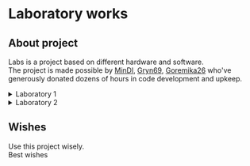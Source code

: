 # Laboratory works

## About project

Labs is a project based on different hardware and software.  
The project is made possible by [MinDl](https://github.com/MinDl1), [Gryn69](https://github.com/Gryn69), [Goremika26](https://github.com/Goremika26) who've generously donated dozens of hours in code development and upkeep.

<details>
<summary>Laboratory 1</summary>

# Lab_1.1

Lab_1.1 is a project based on Arduino that allows you to control the brightness of a three-color LED from the keyboard.

Lab_1.1 source code is made available on [Arduino Uno](https://docs.arduino.cc/hardware/uno-rev3).

## Documentation

### Narrative documentation:

- Our [docs](/lab_1/lab_1.1/docs/)

### Hardware and Software:

#### Hardware:

##### Minimum kit(to complete task_0 - task_2 one by one): 

- Computer - 1
- Arduino UNO - 1
- Wire for connecting an Arduino UNO to a computer - 1
- Small breadboard - 1
- RGB LED - 1
- Wires Male-Male - 4
- 220 Ohm resistor- 1

![Minimum kit for Project](/lab_1/lab_1.1/images/Minimum_kit.png)

##### Maximum kit(to complete all tasks one by one):

- Computer - 1
- Arduino UNO - 1
- Wire for connecting an Arduino UNO to a computer - 1
- Small breadboard - 1
- RGB LED - 3
- Wires Male-Male - 19
- 220 Ohm resistor - 3
- Slider switches - 6

![Maximum kit for Project](/lab_1/lab_1.1/images/Maximum_kit.png)

##### Base scheme for Project

![task_1_image](/lab_1/lab_1.1/images/task_1/task_1.png)

![task_0_Circuit](/lab_1/lab_1.1/images/task_1/task_1_Circuit.png)

##### Other images

Other images with connection in [/images](/lab_1/lab_1.1/images)

#### Software:

- [Arduino IDE](https://www.arduino.cc/en/software)

Our code has clear comments, but for you we will write the main points here.  
This is a base code for our Project.

```cpp
//For Arduino Uno
//Determining which pins the RGB LED is connected to
#define R_PIN 6
#define G_PIN 3
#define B_PIN 5

//setup code
void setup() {
  //assign the pins a mode of operation(output or input)
  pinMode(R_PIN, OUTPUT); 
  pinMode(G_PIN, OUTPUT);
  pinMode(B_PIN, OUTPUT);
}

//loop that will nonestop work on Arduino UNO
void loop() {
  //on RGB LED(Red) for second and off
  on_off_diod(R_PIN);
  //on RGB LED(Green) for second and off
  on_off_diod(G_PIN);
  //on RGB LED(Blue) for second and off
  on_off_diod(B_PIN);
}

//function for on and off RGB LED with one second delay (Function for turning on and off with one second delay the electric current on the pin)
void on_off_diod(int pin){
  //on RGB LED on pin (Start electric current transmission on the pin)
  digitalWrite(pin, 1);
  //second delay
  delay(1000);
  //off RGB LED on pin (Stop electric current transmission on the pin)
  digitalWrite(pin, 0);
}
```
Other code in folders in [lab_1](/lab_1/lab_1.1)

#### Tinkercad

<details>
<summary>Click to see task_0</summary>

[Lab_1_Task_0 in Tinkercad](https://www.tinkercad.com/things/hUXn1sMvgoT?sharecode=V5-eb4NnIwa8_icPDEYQduF4htVFSvu5pyuB1vv3SXI)  
This circuit and code allows you to control the brightness of a RGB LED from the keyboard to make one of 16.7 million. 
For work you need to write r(number)g(number)b(number). __For example:__
- Red - r9g0b0
- Green - r0g9b0
- Blue - r0g0b9

</details>

<details>
<summary>Click to see task_1</summary>

[Lab_1_Task_1 in Tinkercad](https://www.tinkercad.com/things/dO035Wefz5l?sharecode=3Hm3jjuLs1g7HK-fbBIjScHFplTGOnRNh4iorSZp8e8)  
This circuit and code allows you to on and off the brightness of a RGB LED.  
It works like this, one second is red, one second is green, one second is blue.  
You can't on or off, it just work after upload on [Arduino Uno](https://docs.arduino.cc/hardware/uno-rev3).

</details>

<details>
<summary>Click to see task_2_V1</summary>

[Lab_1_Task_2_V1 in Tinkercad](https://www.tinkercad.com/things/6JCQkYWYs3B?sharecode=U9FOTmA9Ncuwa_fjG77oxHb8qkzK34U_dj44oW_pIuc)  
This circuit and code allows you to on and off the brightness of a RGB LED.
It has one mode. You can on and off RGB LED if you write 'g'

</details>

<details>
<summary>Click to see task_2_V2</summary>

[Lab_1_Task_2_V2 in Tinkercad](https://www.tinkercad.com/things/8wfPLGTnTLq?sharecode=STpkbYADtMDm-hr6B4mwUL6ALgLF5M9m0D9LhN1DJ6o)  
This circuit and code allows you to on and off the brightness of a RGB LED.
It has two modes:  
- First mode work like, you need to write r(number)g(number)b(number). Like in [task_0](#tinkercad). To on off this mode you need to write 'q'.
- Second mode work like, one second is red, one second is green, one second is blue. Like in [task_1](#tinkercad). To on off this mode you need to write 'w'.

</details>

<details>
<summary>Click to see task_3-4</summary>

[Lab_1_Task_3-4 in Tinkercad](https://www.tinkercad.com/things/62KvX8lanUf?sharecode=Ap17QtAgDOo48hsks5oYpykxV940c-53qGE7I705esw)  
This circuit and code allows you to on and off the brightness of a Three RGB LEDs.
It has two modes:  
- First mode work like, you need to write r(number)g(number)b(number). Like in [task_0](#tinkercad). To on off this mode you need to write 'q'.
- Second mode work like, one second is red, one second is green, one second is blue. Like in [task_1](#tinkercad). To on off this mode you need to write 'w'.  
The code is the same as the code in task_2_V2

</details>

<details>
<summary>Click to see task_5_V1</summary>

[Lab_1_Task_5_V1 in Tinkercad](https://www.tinkercad.com/things/53uGiR72OBC?sharecode=NPoRelFheTzRlagaMws3vqDz3LDr-U90Xm8LTyd8h8A)  
This circuit and code allows you to on and off the brightness of a Three RGB LEDs.
It has three modes:  
- First mode work like, you need to write r(number)g(number)b(number). Like in [task_0](#tinkercad). To on off this mode you need to write 'q'.
- Second mode work like, one second is red, one second is green, one second is blue. Like in [task_1](#tinkercad). To on off this mode you need to write 'w'.
- Third mode work like, first RGB LED red, second RGB LED green, thrid RGB LED blue. To on off this mode you need to write 'e' and switch all slider switches.  
The code is the same as the code in task_3-4

</details>

<details>
<summary>Click to see task_5_V2</summary>

[Lab_1_Task_5_V2 in Tinkercad](https://www.tinkercad.com/things/dGwQRqxL8Af?sharecode=uzq7HeGMdqiiHOq7ge5AVx8bif7cwTnom_EspXsSfKo)  
This circuit and code allows you to on and off the brightness of a Three RGB LEDs.
It has two modes:  
- First mode work like, one second is red, one second is green, one second is blue. Like in [task_1](#tinkercad). To on off this mode you need to write 'w'.
- Second mode work like, first RGB LED red, second RGB LED green, thrid RGB LED blue. To on off this mode you need to write 'e'.

</details>

### Language & Applications documentation:

- [Arduino](https://docs.arduino.cc/)
- [C++](https://devdocs.io/cpp/)
- [Tinkercad](https://www.tinkercad.com/learn)

## Building

For build code and upload on Arduino, you need to download [Arduino IDE](https://www.arduino.cc/en/software).  
This code work only for [Arduino Uno](https://docs.arduino.cc/hardware/uno-rev3).

---

</details>

<details>
<summary>Laboratory 2</summary>

# Lab_2

Monkey ping pong  
Lab_2 is a project based on Arduino that allows you to play ping-pong with flexible sensor.

Lab_2 source code is made available on [Arduino Uno](https://docs.arduino.cc/hardware/uno-rev3).

## Documentation

### Narrative documentation:

- Our [docs](/lab_1/lab_1.2/docs/)

### Hardware and Software:

#### Hardware:

##### Minimum kit(to complete task_0): 

- Computer - 1
- Arduino UNO - 1
- Wire for connecting an Arduino UNO to a computer - 1
- Small breadboard - 1
- Buttons - 2
- Set of wires
- 4 kΩ Resistor - 4
- Flexible sensor - 2

![Minimum kit for Project](/lab_1/lab_1.2/images/Minimum_kit.png)

##### Maximum kit(to complete all tasks one by one):

- Computer - 1
- Arduino UNO - 1
- Wire for connecting an Arduino UNO to a computer - 1
- Small breadboard - 1
- Buttons - 2
- Set of wires
- 4 kΩ Resistor - 6
- Flexible sensor - 4

![Maximum kit for Project](/lab_1/lab_1.2/images/Maximum_kit.png)

##### Base scheme for Project

![Task_0_image](/lab_1/lab_1.2/images/Task_0/Task_0.png)

![Task_0_Circuit](/lab_1/lab_1.2/images/Task_0/Task_0_Circuit.png)

##### Other images

Other images with connection in [/images](/lab_1/lab_1.2/images)

#### Software:

- [Arduino IDE](https://www.arduino.cc/en/software)
- [Processing](https://processing.org/)

Our code has clear comments, but for you we will write the main points here.  
This is a base code for our Project.

Arduino code

```cpp
/*
Сuитыватель показаний датчиков Контекст: Arduino

Сuитывает показания с двух аналоговых входов и двух цифровых входов и выводит их знаuения.

Подклюuения:
Аналоговые датuики — к контактам аналогового ввода A0 и A1 Кнопки — к контактам цифрового ввода 4 и 5
*/


const int leftSensor = A0; // аналоговый ввод для левой руки 
const int rightSensor = A1; // аналоговый ввод для правой руки 
const int resetButton = 4; // цифровой ввод для кнопки сброса 
const int serveButton = 5; // цифровой ввод для кнопки подаuи

int leftReading = 0;	// показания датuика левой руки 
int rightReading = 0;	// показания датuика правой руки 
int resetReading = 0;	// данные кнопки сброса
int serveReading = 0;	// данные кнопки подаuи

void setup() {
// настраиваем последовательное соединение: 
  Serial.begin(9600);
// configure the digital inputs: 
  pinMode(resetButton, INPUT); 
  pinMode(serveButton, INPUT);
}

void loop() {
// сuитываем показания аналоговых датuиков: 
  leftReading = analogRead(leftSensor); 
  rightReading = analogRead(rightSensor);

// сuитываем показания цифровых датuиков: 
  resetReading = digitalRead(resetButton); 
  serveReading = digitalRead(serveButton);

// Выводим результаты на экран: 
  Serial.print(leftReading); 
  Serial.print(','); 
  Serial.print(rightReading); 
  Serial.print(','); 
  Serial.print(resetReading); 
  Serial.print(',');
/* выводим на экран последнее показание датuика
с помощью функции printlin(), uтобы каждый набор из uетырех показаний был на отдельной строке:
*/
Serial.println(serveReading);
}
```
Processing code

```java
import processing.serial.*;

Serial myPort;
String resultString; // Строuная переменная для результатов

void setup() {
  size(480, 130); // устанавливаем размер окна апплета 
  printArray(Serial.list()); // Выводим на экран все
  // доступные последовательные порты
  
  // Hа моем компьютере порт микроконтроллера обыuно
  // первый порт в списке,
  // поэтому я открываю Serial.list()[0].
  // Измените 0 на номер последовательного порта,
  // к которому подклюuен ваш микроконтроллер: 
  String portName = Serial.list()[1];
  // открываем последовательный порт:
  myPort = new Serial(this, portName, 9600);
  
  // сuитываем байты в буфер, пока не дойдем до символа
  // перевода строки (ASCII 10): 
  myPort.bufferUntil('\n');
}

void draw() {
  // задаем цвет фона и заливки для окна апплета: 
  background(#044f6f);
  fill(#ffffff);
  // выводим строку в окне:
  if (resultString != null) { 
    text(resultString, 10, height/2);
  }
}

/* Метод serialEvent() исполняется автоматиuески в программе каждый раз, когда в буфер записывается
байт со знаuением, определенным в методе bufferUntil() в процедуре setup():
*/

void serialEvent(Serial myPort) {
  // Сuитываем данные из последовательного буфера: 
  String inputString = myPort.readStringUntil('\n');
  
  // Отбрасываем символы возврата каретки
  // и перевода строки из строки ввода: 
  inputString = trim(inputString);
  // Оuищаем переменную resultString: 
  resultString = "";
  
  // Разделяем входную строку по запятым и преобразовываем
  // полуuенные фрагменты в целые uисла:
  int sensors[] = int(inputString.split(", "));
  
  // Добавляем знаuения к строке результата:
  for (int sensorNum = 0; sensorNum < sensors.length; sensorNum++) {
    resultString += "Sensor " + sensorNum + ": ";
    resultString += sensors[sensorNum] + '\t';
  }
  // Выводим результат на экран: 
  println(resultString);
}
```

Other code in folders in [lab_2](/lab_1/lab_1.2/code)

#### Tinkercad

<details>
<summary>Click to see Task_0</summary>

[Lab_2_Task_0 in Tinkercad](https://www.tinkercad.com/things/9XXuvXolDj3?sharecode=ggglE6MH0tPTb_5_Z6lmFAVOzXe-qpBiG2zrRJ5MMPM)  
This circuit and code allows you to control 2 ping-pong paddles with flexible sensor and show you the game. 

</details>

<details>
<summary>Click to see Task_0_Arduino_ultrasonic_sensor</summary>

[Lab_2_Task_0_Arduino_ultrasonic_sensor in Tinkercad](https://www.tinkercad.com/things/7Oxql65PcST?sharecode=waaRPWMERvyUNfi1oD_xEmB36GVAiRF01Zue4sO-fDY)  
This circuit and code allows you to control 2 ping-pong paddles with ultrasonic sensor and show you the game. 

</details>

<details>
<summary>Click to see Task_1-3</summary>

[Lab_2_Task_1-3 in Tinkercad](https://www.tinkercad.com/things/e2kYLFEPLQk?sharecode=waSgHX7pjD2xIQmv0CseYd5RBD_IypeuP4LmsLCPHZI)  
This circuit and code allows you to control 4 ping-pong paddles with flexible sensor and show you the game. 

</details>

<details>
<summary>Click to see Task_1-3_Arduino_ultrasonic_sensor</summary>

[Lab_2_Task_1-3_Arduino_ultrasonic_sensor in Tinkercad](https://www.tinkercad.com/things/h1qa7SH4AzB?sharecode=0vdZN52ufLO0fdSQTVMLpmT19Iv72kAeBdPmgsLWeyQ)  
This circuit and code allows you to control 4 ping-pong paddles with ultrasonic sensor and show you the game. 

</details>

<details>
<summary>Click to see Task_4</summary>

Will be updated soon

</details>

### Language & Applications documentation:

- [Arduino](https://docs.arduino.cc/)
- [C++](https://devdocs.io/cpp/)
- [Tinkercad](https://www.tinkercad.com/learn)
- [Processing](https://processing.org/)

## Building

For build code and upload on Arduino, you need to download [Arduino IDE](https://www.arduino.cc/en/software) and [Processing](https://processing.org/) to see the game and play.  
This code work only for [Arduino Uno](https://docs.arduino.cc/hardware/uno-rev3).

---

</details>

## Wishes

Use this project wisely.  
Best wishes